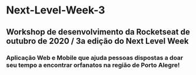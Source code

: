 # Next-Level-Week-3
## Workshop de desenvolvimento da Rocketseat de outubro de 2020 / 3a edição do Next Level Week

### Aplicação Web e Mobile que ajuda pessoas dispostas a doar seu tempo a encontrar orfanatos na região de Porto Alegre!
